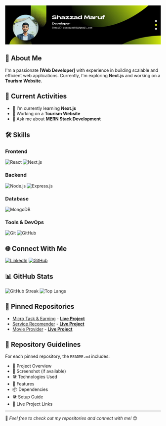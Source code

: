 ![logo](https://github.com/Shazzad501/Shazzad501/blob/main/me2.jpg)

## 🚀 About Me
I'm a passionate **[Web Developer]** with experience in building scalable and efficient web applications. Currently, I'm exploring **Next.js** and working on a **Tourism Website**.

## 🔭 Current Activities
- 🌱 I’m currently learning **Next.js**
- 🚀 Working on a **Tourism Website**
- 💬 Ask me about **MERN Stack Development**

## 🛠️ Skills
### Frontend
![React](https://img.shields.io/badge/React-20232A?style=for-the-badge&logo=react&logoColor=61DAFB)
![Next.js](https://img.shields.io/badge/Next.js-000000?style=for-the-badge&logo=nextdotjs&logoColor=white)

### Backend
![Node.js](https://img.shields.io/badge/Node.js-43853D?style=for-the-badge&logo=node.js&logoColor=white)
![Express.js](https://img.shields.io/badge/Express.js-404D59?style=for-the-badge)

### Database
![MongoDB](https://img.shields.io/badge/MongoDB-4EA94B?style=for-the-badge&logo=mongodb&logoColor=white)

### Tools & DevOps
![Git](https://img.shields.io/badge/Git-F05032?style=for-the-badge&logo=git&logoColor=white)
![GitHub](https://img.shields.io/badge/GitHub-100000?style=for-the-badge&logo=github&logoColor=white)

## 🌐 Connect With Me
[![LinkedIn](https://img.shields.io/badge/LinkedIn-blue?style=for-the-badge&logo=linkedin)](https://www.linkedin.com/in/md-maruf-162799255/)
[![GitHub](https://img.shields.io/badge/GitHub-black?style=for-the-badge&logo=github)](https://github.com/Shazzad501)

## 📊 GitHub Stats
![GitHub Streak](https://github-readme-streak-stats.herokuapp.com/?user=yourusername&theme=dark)
![Top Langs](https://github-readme-stats.vercel.app/api/top-langs/?username=yourusername&layout=compact&theme=dark)

## 📌 Pinned Repositories
- [Micro Task & Earning](https://github.com/Shazzad501/micro-task-earning-client) - **[Live Project](https://multi-task-earning.web.app/)**
- [Service Recomender](https://github.com/Shazzad501/Service-web-client) - **[Live Project](https://service-review-5ac25.web.app/)**
- [Movie Provider](https://github.com/Shazzad501/movie-web-client) - **[Live Project](https://movie-lover-a62ea.web.app/)**

## 📂 Repository Guidelines
For each pinned repository, the `README.md` includes:
- 🔹 Project Overview
- 📸 Screenshot (if available)
- 🛠️ Technologies Used
- 🚀 Features
- 📦 Dependencies
- 🛠️ Setup Guide
- 🔗 Live Project Links

---

🌟 _Feel free to check out my repositories and connect with me!_ 😊
